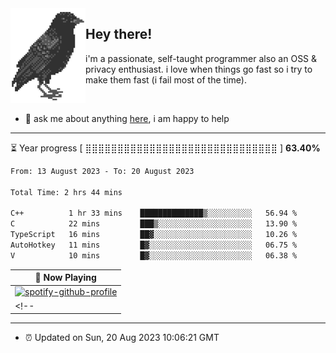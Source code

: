 <img align="left" src="assets/birb.png">

## Hey there!

i'm a passionate, self-taught programmer also an OSS & privacy enthusiast. i love when things go fast so i try to make them fast (i fail most of the time). 

</br>

- 💬 ask me about anything [here](https://github.com/aunsigned/aunsigned/issues), i am happy to help

---

⏳ Year progress [ ⣿⣿⣿⣿⣿⣿⣿⣿⣿⣿⣿⣿⣿⣿⣿⣿⣿⣿⣿⣿⣿⣿⣿⣿⣿⣿⣿⣿⣿⣿ ] **63.40%**

<!--START_SECTION:waka-->

```txt
From: 13 August 2023 - To: 20 August 2023

Total Time: 2 hrs 44 mins

C++          1 hr 33 mins    ██████████████▒░░░░░░░░░░   56.94 %
C            22 mins         ███▒░░░░░░░░░░░░░░░░░░░░░   13.90 %
TypeScript   16 mins         ██▓░░░░░░░░░░░░░░░░░░░░░░   10.26 %
AutoHotkey   11 mins         █▓░░░░░░░░░░░░░░░░░░░░░░░   06.75 %
V            10 mins         █▓░░░░░░░░░░░░░░░░░░░░░░░   06.38 %
```

<!--END_SECTION:waka-->

| 🎵 Now Playing                                                                                                                 |
| ------------------------------------------------------------------------------------------------------------------------------ |
| [![spotify-github-profile](https://spotify-github-profile.vercel.app/api/view?uid=px8z5sqldmqsdd0khq0q8ecd7&cover_image=true&theme=natemoo-re&show_offline=false&background_color=121212&bar_color=53b14f&bar_color_cover=false)](https://spotify-github-profile.vercel.app/api/view?uid=px8z5sqldmqsdd0khq0q8ecd7&redirect=true) |
<!-- | <a href="https://status.nmoo.dev/now-playing?open"><img src="https://status.nmoo.dev/now-playing" width="540" height="64"></a> | -->

---

- ⏰ Updated on Sun, 20 Aug 2023 10:06:21 GMT
